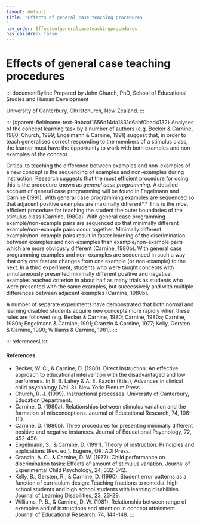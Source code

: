 ```yaml
---
layout: default
title: "Effects of general case teaching procedures 
"
nav_order: Effectsofgeneralcaseteachingprocedures
has_children: false
---
```

# Effects of general case teaching procedures 


::: documentByline
Prepared by John Church, PhD, School of Educational Studies and Human
Development

University of Canterbury, Christchurch, New Zealand.
:::

::: {#parent-fieldname-text-9abcaf1656d14da1831d6abf0bad4132}
Analyses of the concept learning task by a number of authors (e.g.
Becker & Carnine, 1980; Church, 1999; Engelmann & Carnine, 1991) suggest
that, in order to teach generalised correct responding to the members of
a stimulus class, the learner must have the opportunity to work with
both examples and non-examples of the concept.

Critical to teaching the difference between examples and non-examples of
a new concept is the sequencing of examples and non-examples during
instruction. Research suggests that the most efficient procedure for
doing this is the procedure known as *general case programming.* A
detailed account of general case programming will be found in Engelmann
and Carnine (1991). With general case programming examples are sequenced
so that adjacent positive examples are maximally different*.* This is
the most efficient procedure for teaching the student the outer
boundaries of the stimulus class (Carnine, 1980a). With general case
programming example/non-example pairs are sequenced so that minimally
different example/non-example pairs occur together. Minimally different
example/non-example pairs result in faster learning of the
discrimination between examples and non-examples than
example/non-example pairs which are more obviously different (Carnine,
1980b). With general case programming examples and non-examples are
sequenced in such a way that only one feature changes from one example
(or non-example) to the next. In a third experiment, students who were
taught concepts with simultaneously presented minimally different
positive and negative examples reached criterion in about half as many
trials as students who were presented with the same examples, but
successively and with multiple differences between adjacent examples
(Carnine, 1980b).

A number of separate experiments have demonstrated that both normal and
learning disabled students acquire new concepts more rapidly when these
rules are followed (e.g. Becker & Carnine, 1980; Carnine, 1980a;
Carnine, 1980b; Engelmann & Carnine, 1991; Granzin & Carnine, 1977;
Kelly, Gersten & Carnine, 1990; Williams & Carnine, 1981).
:::

::: referencesList
#### References

-   Becker, W. C., & Carnine, D. (1980). Direct Instruction: An
    effective approach to educational intervention with the
    disadvantaged and low performers. In B. B. Lahey & A. E. Kazdin
    (Eds.), Advances in clinical child psychology (Vol. 3). New York:
    Plenum Press.
-   Church, R. J. (1999). Instructional processes. University of
    Canterbury, Education Department.
-   Carnine, D. (1980a). Relationships between stimulus variation and
    the formation of misconceptions. Journal of Educational Research,
    74, 106-110.
-   Carnine, D. (1980b). Three procedures for presenting minimally
    different positive and negative instances. Journal of Educational
    Psychology, 72, 452-456.
-   Engelmann, S., & Carnine, D. (1991). Theory of instruction:
    Principles and applications (Rev. ed.). Eugene, OR: ADI Press.
-   Granzin, A. C., & Carnine, D. W. (1977). Child performance on
    discrimination tasks: Effects of amount of stimulus variation.
    Journal of Experimental Child Psychology, 24, 332-342.
-   Kelly, B., Gersten, R., & Carnine, D. (1990). Student error patterns
    as a function of curriculum design: Teaching fractions to remedial
    high school students and high school students with learning
    disabilities. Journal of Learning Disabilities, 23, 23-29.
-   Williams, P. B., & Carnine, D. W. (1981), Relationship between range
    of examples and of instructions and attention in concept attainment.
    Journal of Educational Research, 74, 144-148.
:::
